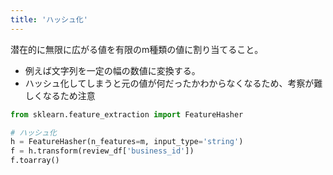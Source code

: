 ```yaml
---
title: 'ハッシュ化'
---
```


潜在的に無限に広がる値を有限のm種類の値に割り当てること。

- 例えば文字列を一定の幅の数値に変換する。
- ハッシュ化してしまうと元の値が何だったかわからなくなるため、考察が難しくなるため注意

```py
from sklearn.feature_extraction import FeatureHasher

# ハッシュ化
h = FeatureHasher(n_features=m, input_type='string')
f = h.transform(review_df['business_id'])
f.toarray()
```